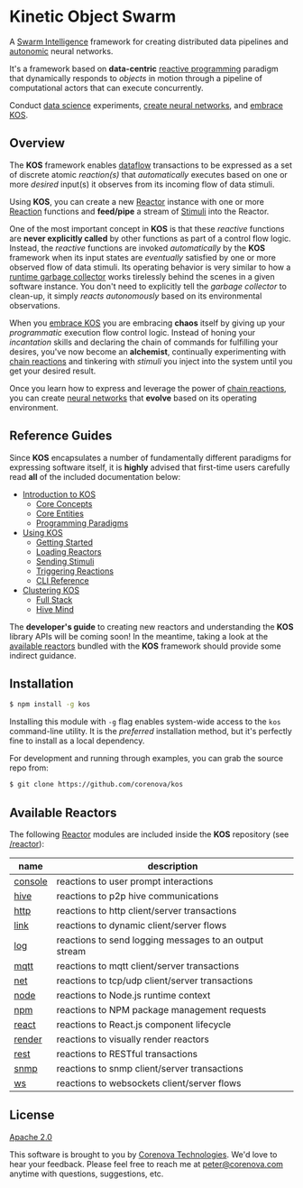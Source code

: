 # Kinetic Object Swarm

A [Swarm Intelligence](https://en.wikipedia.org/wiki/Swarm_intelligence)
framework for creating distributed data pipelines and
[autonomic](https://en.wikipedia.org/wiki/Autonomic_Computing) neural
networks.

It's a framework based on **data-centric**
[reactive programming](https://en.wikipedia.org/wiki/Reactive_programming)
paradigm that dynamically responds to *objects* in motion through a
pipeline of computational actors that can execute concurrently.

Conduct [data science](https://en.wikipedia.org/wiki/Data_science)
experiments, [create neural networks](./doc/cluster.md), and
[embrace KOS](./doc/intro.md).

<!---
  [![NPM Version][npm-image]][npm-url]
  [![NPM Downloads][downloads-image]][downloads-url]
--->

## Overview

The **KOS** framework enables
[dataflow](https://en.wikipedia.org/wiki/Dataflow) transactions to be
expressed as a set of discrete atomic *reaction(s)* that
*automatically* executes based on one or more *desired* input(s) it
observes from its incoming flow of data stimuli.

Using **KOS**, you can create a new
[Reactor](./doc/intro.md#reactor) instance with one or more
[Reaction](./doc/intro.md#reaction) functions and
**feed/pipe** a stream of [Stimuli](./doc/intro.md#stimulus)
into the Reactor.

One of the most important concept in **KOS** is that these *reactive*
functions are **never explicitly called** by other functions as part
of a control flow logic. Instead, the *reactive* functions are invoked
*automatically* by the **KOS** framework when its input states are
*eventually* satisfied by one or more observed flow of data
stimuli. Its operating behavior is very similar to how a
[runtime garbage collector](https://en.wikipedia.org/wiki/Garbage_collection_(computer_science))
works tirelessly behind the scenes in a given software instance. You
don't need to explicitly tell the *garbage collector* to clean-up, it
simply *reacts autonomously* based on its environmental observations.

When you [embrace KOS](./doc/intro.md) you are embracing **chaos**
itself by giving up your *programmatic* execution flow control
logic. Instead of honing your *incantation* skills and declaring the
chain of commands for fulfilling your desires, you've now become an
**alchemist**, continually experimenting with
[chain reactions](./doc/intro.md#chain-reactions) and tinkering with
*stimuli* you inject into the system until you get your desired
result.

Once you learn how to express and leverage the power of
[chain reactions](./doc/intro.md#chain-reactions), you can create
[neural networks](./doc/cluster.md) that **evolve** based on its
operating environment.

## Reference Guides

Since **KOS** encapsulates a number of fundamentally different
paradigms for expressing software itself, it is **highly** advised
that first-time users carefully read **all** of the included
documentation below:

- [Introduction to KOS](./doc/intro.md)
  - [Core Concepts](./doc/intro.md#core-concepts)
  - [Core Entities](./doc/intro.md#core-entities)
  - [Programming Paradigms](./doc/intro.md#programming-paradigms)
- [Using KOS](./doc/usage.md)
  - [Getting Started](./doc/usage.md#getting-started)
  - [Loading Reactors](./doc/usage.md#loading-reactors)
  - [Sending Stimuli](./doc/usage.md#sending-stimuli)
  - [Triggering Reactions](./doc/usage.md#triggering-reactions)
  - [CLI Reference](./doc/usage.md#cli-reference)
- [Clustering KOS](./doc/cluster.md)
  - [Full Stack](./doc/cluster.md#full-stack)
  - [Hive Mind](./doc/cluster.md#hive-mind)

The **developer's guide** to creating new reactors and understanding
the **KOS** library APIs will be coming soon! In the meantime, taking
a look at the [available reactors](#available-reactors) bundled with
the **KOS** framework should provide some indirect guidance.

## Installation

```bash
$ npm install -g kos
```

Installing this module with `-g` flag enables system-wide access to
the `kos` command-line utility. It is the *preferred* installation
method, but it's perfectly fine to install as a local dependency.

For development and running through examples, you can grab the source
repo from:

```bash
$ git clone https://github.com/corenova/kos
```

## Available Reactors

The following [Reactor](./doc/intro.md#reactor) modules are included
inside the **KOS** repository (see [/reactor](./reactor)):

name | description
---  | ---
[console](./reactor/console.md) | reactions to user prompt interactions
[hive](./reactor/hive.md) | reactions to p2p hive communications
[http](./reactor/http.md) | reactions to http client/server transactions
[link](./reactor/link.md) | reactions to dynamic client/server flows
[log](./reactor/log.md) | reactions to send logging messages to an output stream
[mqtt](./reactor/mqtt.md) | reactions to mqtt client/server transactions
[net](./reactor/net.md) | reactions to tcp/udp client/server transactions
[node](./reactor/node.ms) | reactions to Node.js runtime context
[npm](./reactor/npm.md) | reactions to NPM package management requests
[react](./reactor/react.md) | reactions to React.js component lifecycle
[render](./reactor/render.md) | reactions to visually render reactors
[rest](./reactor/rest.md) | reactions to RESTful transactions
[snmp](./reactor/snmp.md) | reactions to snmp client/server transactions
[ws](./reactor/ws.md) | reactions to websockets client/server flows

## License
  [Apache 2.0](LICENSE)

This software is brought to you by
[Corenova Technologies](http://www.corenova.com). We'd love to hear
your feedback.  Please feel free to reach me at <peter@corenova.com>
anytime with questions, suggestions, etc.

[npm-image]: https://img.shields.io/npm/v/kos.svg
[npm-url]: https://npmjs.org/package/kos
[downloads-image]: https://img.shields.io/npm/dt/kos.svg
[downloads-url]: https://npmjs.org/package/kos
